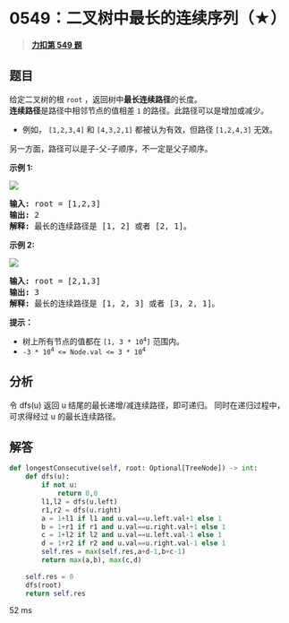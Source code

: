 # 0549：二叉树中最长的连续序列（★）


> <u>**[力扣第 549 题](https://leetcode.cn/problems/binary-tree-longest-consecutive-sequence-ii/)**</u>

## 题目

<p>给定二叉树的根 <code>root</code> ，返回树中<strong>最长连续路径</strong>的长度。<br />
<strong>连续路径</strong>是路径中相邻节点的值相差 <code>1</code> 的路径。此路径可以是增加或减少。</p>

<ul>
<li>例如， <code>[1,2,3,4]</code> 和 <code>[4,3,2,1]</code> 都被认为有效，但路径 <code>[1,2,4,3]</code> 无效。</li>
</ul>

<p>另一方面，路径可以是子-父-子顺序，不一定是父子顺序。</p>



<p><strong>示例 1:</strong></p>

<p><img src="https://assets.leetcode.com/uploads/2021/03/14/consec2-1-tree.jpg" /></p>

<pre>
<strong>输入: </strong>root = [1,2,3]
<strong>输出:</strong> 2
<strong>解释:</strong> 最长的连续路径是 [1, 2] 或者 [2, 1]。
</pre>



<p><strong>示例 2:</strong></p>

<p><img src="https://assets.leetcode.com/uploads/2021/03/14/consec2-2-tree.jpg" /></p>

<pre>
<strong>输入: </strong>root = [2,1,3]
<strong>输出:</strong> 3
<strong>解释:</strong> 最长的连续路径是 [1, 2, 3] 或者 [3, 2, 1]。
</pre>



<p><strong>提示：</strong></p>

<ul>
<li>树上所有节点的值都在 <code>[1, 3 * 10<sup>4</sup>]</code> 范围内。</li>
<li><code>-3 * 10<sup>4</sup> &lt;= Node.val &lt;= 3 * 10<sup>4</sup></code></li>
</ul>


## 分析

令 dfs(u) 返回 u 结尾的最长递增/减连续路径，即可递归。
同时在递归过程中，可求得经过 u 的最长连续路径。

## 解答

```python
def longestConsecutive(self, root: Optional[TreeNode]) -> int:
	def dfs(u):
		if not u:
			return 0,0
		l1,l2 = dfs(u.left)
		r1,r2 = dfs(u.right)
		a = 1+l1 if l1 and u.val==u.left.val+1 else 1
		b = 1+r1 if r1 and u.val==u.right.val+1 else 1
		c = 1+l2 if l2 and u.val==u.left.val-1 else 1
		d = 1+r2 if r2 and u.val==u.right.val-1 else 1
		self.res = max(self.res,a+d-1,b+c-1)
		return max(a,b), max(c,d)
	
	self.res = 0
	dfs(root)
	return self.res
```
52 ms
